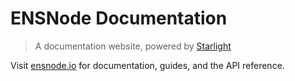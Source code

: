 # ENSNode Documentation

> A documentation website, powered by [Starlight](https://starlight.astro.build)

Visit [ensnode.io](https://www.ensnode.io) for documentation, guides, and the API reference.
